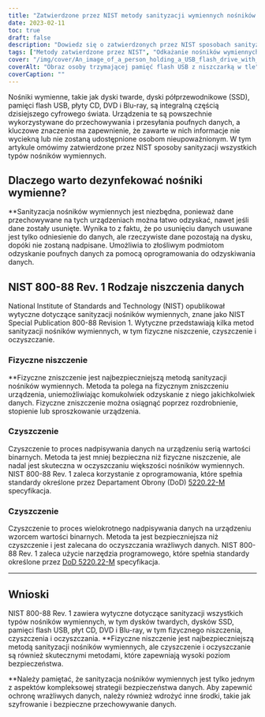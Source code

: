 ```yaml
---
title: "Zatwierdzone przez NIST metody sanityzacji wymiennych nośników danych"
date: 2023-02-11
toc: true
draft: false
description: "Dowiedz się o zatwierdzonych przez NIST sposobach sanityzacji dysków twardych, dysków SSD, pamięci flash USB, płyt CD, DVD i Blu-ray w celu ochrony poufnych danych przed nieautoryzowanym dostępem."
tags: ["Metody zatwierdzone przez NIST", "Odkażanie nośników wymiennych", "Dyski twarde", "Dyski SSD", "Pamięci flash USB", "Płyty CD", "DVD", "Dyski Blu-ray", "Bezpieczeństwo danych", "Ochrona wrażliwych danych"]
cover: "/img/cover/An_image_of_a_person_holding_a_USB_flash_drive_with_a_shreder.png"
coverAlt: "Obraz osoby trzymającej pamięć flash USB z niszczarką w tle"
coverCaption: ""
---
```


Nośniki wymienne, takie jak dyski twarde, dyski półprzewodnikowe (SSD), pamięci flash USB, płyty CD, DVD i Blu-ray, są integralną częścią dzisiejszego cyfrowego świata. Urządzenia te są powszechnie wykorzystywane do przechowywania i przesyłania poufnych danych, a kluczowe znaczenie ma zapewnienie, że zawarte w nich informacje nie wyciekną lub nie zostaną udostępnione osobom nieupoważnionym. W tym artykule omówimy zatwierdzone przez NIST sposoby sanityzacji wszystkich typów nośników wymiennych.

## Dlaczego warto dezynfekować nośniki wymienne?

**Sanityzacja nośników wymiennych jest niezbędna, ponieważ dane przechowywane na tych urządzeniach można łatwo odzyskać, nawet jeśli dane zostały usunięte. Wynika to z faktu, że po usunięciu danych usuwane jest tylko odniesienie do danych, ale rzeczywiste dane pozostają na dysku, dopóki nie zostaną nadpisane. Umożliwia to złośliwym podmiotom odzyskanie poufnych danych za pomocą oprogramowania do odzyskiwania danych.

## NIST 800-88 Rev. 1 Rodzaje niszczenia danych

National Institute of Standards and Technology (NIST) opublikował wytyczne dotyczące sanityzacji nośników wymiennych, znane jako NIST Special Publication 800-88 Revision 1. Wytyczne przedstawiają kilka metod sanityzacji nośników wymiennych, w tym fizyczne niszczenie, czyszczenie i oczyszczanie.

### Fizyczne niszczenie

**Fizyczne zniszczenie jest najbezpieczniejszą metodą sanityzacji nośników wymiennych. Metoda ta polega na fizycznym zniszczeniu urządzenia, uniemożliwiając komukolwiek odzyskanie z niego jakichkolwiek danych. Fizyczne zniszczenie można osiągnąć poprzez rozdrobnienie, stopienie lub sproszkowanie urządzenia.

### Czyszczenie

Czyszczenie to proces nadpisywania danych na urządzeniu serią wartości binarnych. Metoda ta jest mniej bezpieczna niż fizyczne niszczenie, ale nadal jest skuteczna w oczyszczaniu większości nośników wymiennych. NIST 800-88 Rev. 1 zaleca korzystanie z oprogramowania, które spełnia standardy określone przez Departament Obrony (DoD) [5220.22-M](https://simeononsecurity.ch/articles/dod-5220.22-m-data-sanitization-summarized/) specyfikacja.

### Czyszczenie

Czyszczenie to proces wielokrotnego nadpisywania danych na urządzeniu wzorcem wartości binarnych. Metoda ta jest bezpieczniejsza niż czyszczenie i jest zalecana do oczyszczania wrażliwych danych. NIST 800-88 Rev. 1 zaleca użycie narzędzia programowego, które spełnia standardy określone przez [DoD 5220.22-M](https://simeononsecurity.ch/articles/dod-5220.22-m-data-sanitization-summarized/) specyfikacja.

__________________________________________

## Wnioski

NIST 800-88 Rev. 1 zawiera wytyczne dotyczące sanityzacji wszystkich typów nośników wymiennych, w tym dysków twardych, dysków SSD, pamięci flash USB, płyt CD, DVD i Blu-ray, w tym fizycznego niszczenia, czyszczenia i oczyszczania. **Fizyczne niszczenie jest najbezpieczniejszą metodą sanityzacji nośników wymiennych, ale czyszczenie i oczyszczanie są również skutecznymi metodami, które zapewniają wysoki poziom bezpieczeństwa.

**Należy pamiętać, że sanityzacja nośników wymiennych jest tylko jednym z aspektów kompleksowej strategii bezpieczeństwa danych. Aby zapewnić ochronę wrażliwych danych, należy również wdrożyć inne środki, takie jak szyfrowanie i bezpieczne przechowywanie danych.

